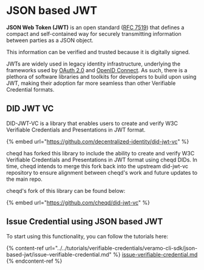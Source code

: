 # JSON based JWT

**JSON Web Token (JWT)** is an open standard ([RFC 7519](https://tools.ietf.org/html/rfc7519)) that defines a compact and self-contained way for securely transmitting information between parties as a JSON object.&#x20;

This information can be verified and trusted because it is digitally signed.

JWTs are widely used in legacy identity infrastructure, underlying the frameworks used by [OAuth 2.0](https://oauth.net/2/) and [OpenID Connect](https://openid.net/connect/). As such, there is a plethora of software libraries and toolkits for developers to build upon using JWT, making their adoption far more seamless than other Verifiable Credential formats.&#x20;

## DID JWT VC

DID-JWT-VC is a library that enables users to create and verify W3C Verifiable Credentials and Presentations in JWT format.

{% embed url="https://github.com/decentralized-identity/did-jwt-vc" %}

cheqd has forked this library to include the ability to create and verify W3C Verifiable Credentials and Presentations in JWT format using cheqd DIDs. In time, cheqd intends to merge this fork back into the upstream did-jwt-vc repository to ensure alignment between cheqd's work and future updates to the main repo.&#x20;

cheqd's fork of this library can be found below:

{% embed url="https://github.com/cheqd/did-jwt-vc" %}

## Issue Credential using JSON based JWT

To start using this functionality, you can follow the tutorials here:

{% content-ref url="../../tutorials/verifiable-credentials/veramo-cli-sdk/json-based-jwt/issue-verifiable-credential.md" %}
[issue-verifiable-credential.md](../../tutorials/verifiable-credentials/veramo-cli-sdk/json-based-jwt/issue-verifiable-credential.md)
{% endcontent-ref %}

